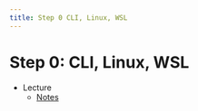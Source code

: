 ```yaml
---
title: Step 0 CLI, Linux, WSL
---
```


# Step 0: CLI, Linux, WSL

- Lecture
    * [Notes](/notes/0/)